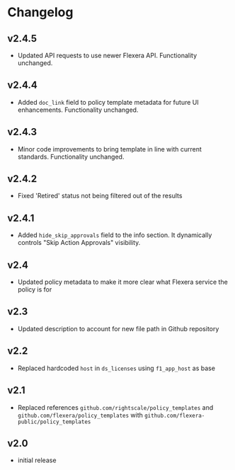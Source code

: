 # Changelog

## v2.4.5

- Updated API requests to use newer Flexera API. Functionality unchanged.

## v2.4.4

- Added `doc_link` field to policy template metadata for future UI enhancements. Functionality unchanged.

## v2.4.3

- Minor code improvements to bring template in line with current standards. Functionality unchanged.

## v2.4.2

- Fixed 'Retired' status not being filtered out of the results

## v2.4.1

- Added `hide_skip_approvals` field to the info section. It dynamically controls "Skip Action Approvals" visibility.

## v2.4

- Updated policy metadata to make it more clear what Flexera service the policy is for

## v2.3

- Updated description to account for new file path in Github repository

## v2.2

- Replaced hardcoded `host` in `ds_licenses` using `f1_app_host` as base

## v2.1

- Replaced references `github.com/rightscale/policy_templates` and `github.com/flexera/policy_templates` with `github.com/flexera-public/policy_templates`

## v2.0

- initial release

